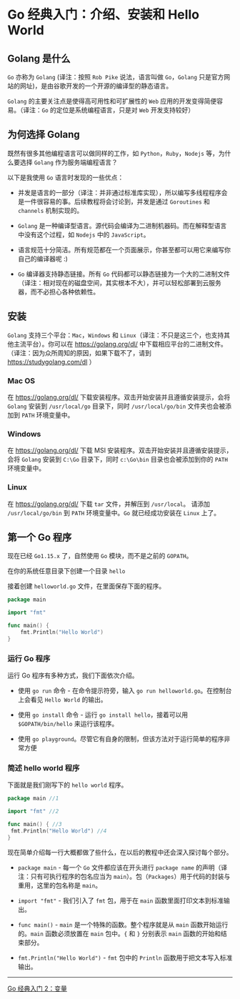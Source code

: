 # Go 经典入门：介绍、安装和 Hello World

## Golang 是什么

`Go` 亦称为 `Golang` (译注：按照 `Rob Pike` 说法，语言叫做 `Go`，`Golang` 只是官方网站的网址)，是由谷歌开发的一个开源的编译型的静态语言。

`Golang` 的主要关注点是使得高可用性和可扩展性的 `Web` 应用的开发变得简便容易。（译注：`Go` 的定位是系统编程语言，只是对 `Web` 开发支持较好）

## 为何选择 Golang

既然有很多其他编程语言可以做同样的工作，如 `Python`，`Ruby`，`Nodejs` 等，为什么要选择 `Golang` 作为服务端编程语言？

以下是我使用 `Go` 语言时发现的一些优点：

- 并发是语言的一部分（译注：并非通过标准库实现），所以编写多线程程序会是一件很容易的事。后续教程将会讨论到，并发是通过 `Goroutines` 和 `channels` 机制实现的。

- `Golang` 是一种编译型语言。源代码会编译为二进制机器码。而在解释型语言中没有这个过程，如 `Nodejs` 中的 `JavaScript`。

- 语言规范十分简洁。所有规范都在一个页面展示，你甚至都可以用它来编写你自己的编译器呢 :)

- `Go` 编译器支持静态链接。所有 `Go` 代码都可以静态链接为一个大的二进制文件（译注：相对现在的磁盘空间，其实根本不大），并可以轻松部署到云服务器，而不必担心各种依赖性。

## 安装

`Golang` 支持三个平台：`Mac`，`Windows` 和 `Linux`（译注：不只是这三个，也支持其他主流平台）。你可以在 <a href="https://golang.org/dl/" target="_blank">https://golang.org/dl/</a> 中下载相应平台的二进制文件。（译注：因为众所周知的原因，如果下载不了，请到 <a href="https://studygolang.com/dl" target="_blank">https://studygolang.com/dl</a> ）

### Mac OS

在 <a href="https://golang.org/dl/" target="_blank">https://golang.org/dl/</a> 下载安装程序。双击开始安装并且遵循安装提示，会将 `Golang` 安装到 `/usr/local/go` 目录下，同时 `/usr/local/go/bin` 文件夹也会被添加到 `PATH` 环境变量中。

### Windows

在 <a href="https://golang.org/dl/" target="_blank">https://golang.org/dl/</a> 下载 MSI 安装程序。双击开始安装并且遵循安装提示，会将 `Golang` 安装到 `C:\Go` 目录下，同时 `c:\Go\bin` 目录也会被添加到你的 `PATH` 环境变量中。

### Linux

在 <a href="https://golang.org/dl/" target="_blank">https://golang.org/dl/</a> 下载 `tar` 文件，并解压到 `/usr/local`。
请添加 `/usr/local/go/bin` 到 `PATH` 环境变量中。`Go` 就已经成功安装在 `Linux` 上了。

## 第一个 Go 程序

现在已经 `Go1.15.x` 了，自然使用 `Go` 模块，而不是之前的 `GOPATH`。

在你的系统任意目录下创建一个目录 `hello`

接着创建 `helloworld.go` 文件，在里面保存下面的程序。

```go
package main

import "fmt"

func main() {
    fmt.Println("Hello World")
}
```

### 运行 Go 程序

运行 Go 程序有多种方式，我们下面依次介绍。

- 使用 `go run` 命令 - 在命令提示符旁，输入 `go run helloworld.go`。在控制台上会看见 `Hello World` 的输出。

- 使用 `go install` 命令 - 运行 `go install hello`，接着可以用 `$GOPATH/bin/hello` 来运行该程序。

- 使用 `go playground`。尽管它有自身的限制，但该方法对于运行简单的程序非常方便

### 简述 hello world 程序

下面就是我们刚写下的 `hello world` 程序。

```go
package main //1

import "fmt" //2

func main() { //3
 fmt.Println("Hello World") //4
}
```

现在简单介绍每一行大概都做了些什么，在以后的教程中还会深入探讨每个部分。

- `package main` - 每一个 `Go` 文件都应该在开头进行 `package name` 的声明（译注：只有可执行程序的包名应当为 `main`）。包（`Packages`）用于代码的封装与重用，这里的包名称是 `main`。

- `import "fmt"` - 我们引入了 `fmt` 包，用于在 `main` 函数里面打印文本到标准输出。

- `func main()` - `main` 是一个特殊的函数。整个程序就是从 `main` 函数开始运行的。`main` 函数必须放置在 `main` 包中。`{` 和 `}` 分别表示 `main` 函数的开始和结束部分。

- `fmt.Println("Hello World")` - `fmt` 包中的 `Println` 函数用于把文本写入标准输出。

---

[Go 经典入门 2：变量](https://github.com/kaindy7633/blog/blob/main/golang/Go%E7%BB%8F%E5%85%B8%E5%85%A5%E9%97%A82%EF%BC%9A%E5%8F%98%E9%87%8F.md)
